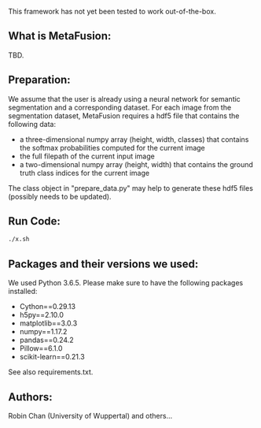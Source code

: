 This framework has not yet been tested to work out-of-the-box.

## What is MetaFusion:
TBD.

## Preparation:
We assume that the user is already using a neural network for semantic segmentation and a corresponding dataset. For each image from the segmentation dataset, MetaFusion requires a hdf5 file that contains the following data:

- a three-dimensional numpy array (height, width, classes) that contains the softmax probabilities computed for the current image
- the full filepath of the current input image
- a two-dimensional numpy array (height, width) that contains the ground truth class indices for the current image

The class object in "prepare_data.py" may help to generate these hdf5 files (possibly needs to be updated).

## Run Code:
```sh
./x.sh
```

## Packages and their versions we used:
We used Python 3.6.5. Please make sure to have the following packages installed:

- Cython==0.29.13
- h5py==2.10.0
- matplotlib==3.0.3
- numpy==1.17.2
- pandas==0.24.2
- Pillow==6.1.0
- scikit-learn==0.21.3

See also requirements.txt.

## Authors:
Robin Chan (University of Wuppertal) and others...
